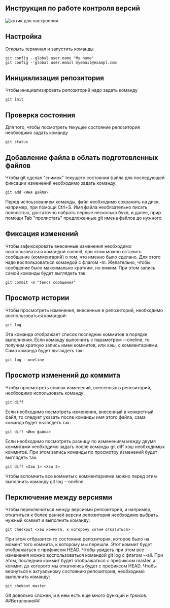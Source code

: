 ## **Инструкция по работе контроля версий** ##
![котик для настроения](cat.jpeg)

## Настройка ##
Открыть терминал и запустить команды

    git config --global user.name "My name"
    git config --global user.email myemail@exampl.com
## Инициализация репозитория ##
Чтобы инициализировать репозиторий надо задать команду 
    
    git init
## Проверка состояния ##
Для того, чтобы посмотреть текущее состояние репозитория необходимо задать команду

    git status

## Добавление файла в облать подготовленных файлов ##
Чтобы git сделал "снимок" текущего состояния файла для последующей фиксации изменений необходимо задать команду:

    git add <Имя файла> 
Перед испоьзованием команды, файл необходимо сохранить на диск, например, при помощи Ctrl+S. Имя файла необязательно писать полностью, достаточно набрать первые несколько букв, и далее, прир помощи Tab "пролистать" предложенные git имена файлов до нужного.

## Фиксация изменений ##
Чтобы зафиксировать внесенные изменения необходимо воспользоваться командой commit, при этом можно оставить сообщение (комментарий) о том, что именно было сделано. Для этого надо воспользоваться командой с флагом -m. Желательно, чтобы сообщение было максимально кратким, но емким. При этом запись самой команды будет выглядеть так:

    git commit -m "Текст сообщения"
## Просмотр истории ##
Чтобы просмотреть изменения, внесенные в репозиторий, необходимо воспользоваться командой:

    git log
Эта команда отображает список последник коммитов в порядке выполнения.
Если команду выполнить с параметром --oneline, то получим краткую запись имен коммитов, или хэш, с комментариями. Сама команда будет выглядеть так:

    git log --oneline
## Просмотр изменений до коммита ##
Чтобы просмотреть список изменений, внесенных в репозиторий, необходимо использовать команду:

    git diff
Если необходимо посмотреть изменения, внесенный в конкретный файл, то следует указать после команды имя этого файла, сама команда будет выглядеть так:

    git diff <Имя файла>
Если необходимо посмотреть разницу по изменениям между двумя коммитами необходимо задать после команды git diff хэш необходимых коммитов. При этом запись команды по просмотру изменений будет выглядеть так:

    git diff <Хэш 1> <Хэш 2>
Чтобы вспомнить все коммиты с комментариями можно перед этим выполнить команду git log --oneline.
## Перключение между версиями ##
Чтобы переключиться между версиями репозитория, и например, откатиться к более ранней версии репозитория необходимо выбрать нужный коммит и выполнить команду:

    git checkout <хэш коммита, к которому хотим откатиться>
При этом отбразится то состояние репозитория, которое было на момент того коммита, к которому мы перешли. Этот коммит будет отображаться с префиксом HEAD. Чтобы увидеть при этом все изменения можно воспользоваться командой git log с флагом --all. При этом, последний коммит будет отображаться с префиксом master, а коммит, до которого мы откатились будет с префиксом HEAD.
Чтобы вернуться к актуальному состоянию репозитория, необходимо выполнить команду:

    git chekout master
Git довольно сложен, и в нем есть еще много функций и трюков.
##Ветвление##





